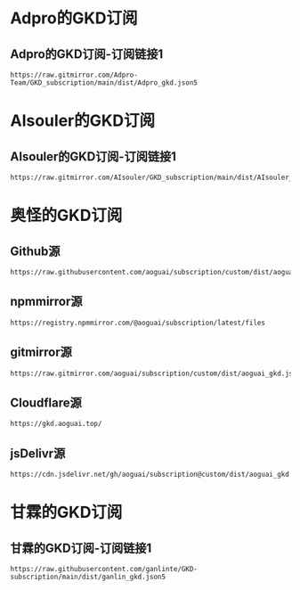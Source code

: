 # Adpro的GKD订阅## Adpro的GKD订阅-订阅链接1```texthttps://raw.gitmirror.com/Adpro-Team/GKD_subscription/main/dist/Adpro_gkd.json5```# AIsouler的GKD订阅## AIsouler的GKD订阅-订阅链接1```texthttps://raw.gitmirror.com/AIsouler/GKD_subscription/main/dist/AIsouler_gkd.json5```# 奥怪的GKD订阅## Github源```texthttps://raw.githubusercontent.com/aoguai/subscription/custom/dist/aoguai_gkd.json5```## npmmirror源```texthttps://registry.npmmirror.com/@aoguai/subscription/latest/files```## gitmirror源```texthttps://raw.gitmirror.com/aoguai/subscription/custom/dist/aoguai_gkd.json5```## Cloudflare源```texthttps://gkd.aoguai.top/```## jsDelivr源```texthttps://cdn.jsdelivr.net/gh/aoguai/subscription@custom/dist/aoguai_gkd.json5```# 甘霖的GKD订阅## 甘霖的GKD订阅-订阅链接1```texthttps://raw.githubusercontent.com/ganlinte/GKD-subscription/main/dist/ganlin_gkd.json5```
